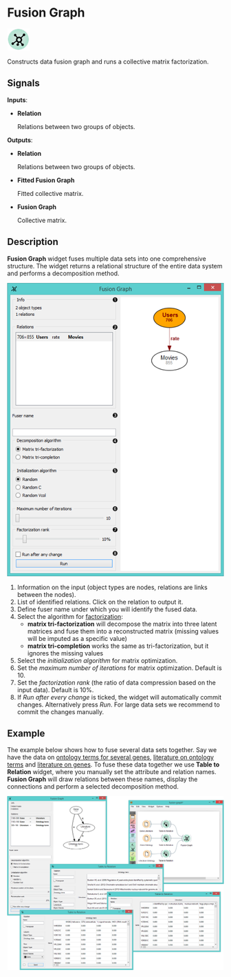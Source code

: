 Fusion Graph
============

![Fusion Graph widget icon](icons/fusion-graph.png)

Constructs data fusion graph and runs a collective matrix factorization.

Signals
-------

**Inputs**:

- **Relation**

  Relations between two groups of objects.  

**Outputs**:

- **Relation**

  Relations between two groups of objects.

- **Fitted Fusion Graph**

  Fitted collective matrix.

- **Fusion Graph**

  Collective matrix.

Description
-----------

**Fusion Graph** widget fuses multiple data sets into one comprehensive structure. The widget
returns a relational structure of the entire data system and performs a decomposition
method.

![Fusion Graph widget](images/FusionGraph1-stamped.png)

1. Information on the input (object types are nodes, relations are links between the nodes).
2. List of identified relations. Click on the relation to output it.
3. Define fuser name under which you will identify the fused data.
4. Select the algorithm for [factorization](https://en.wikipedia.org/wiki/Non-negative_matrix_factorization):
   - **matrix tri-factorization** will decompose the matrix into three latent matrices and fuse them into a 
     reconstructed matrix (missing values will be imputed as a specific value)
   - **matrix tri-completion** works the same as tri-factorization, but it ignores the missing values
5. Select the *initialization algorithm* for matrix optimization.
6. Set the *maximum number of iterations* for matrix optimization. Default is 10.
7. Set the *factorization rank* (the ratio of data compression based on the input data). Default is 10%.
8. If *Run after every change* is ticked, the widget will automatically commit changes. Alternatively press *Run*. 
  For large data sets we recommend to commit the changes manually.

Example
-------

The example below shows how to fuse several data sets together. Say we have the data on
[ontology terms for several genes](data-yeast/gene_annotations.tab), 
[literature on ontology terms](data-yeast/literature_go.tab) and 
[literature on genes](data-yeast/gene_literature.tab).
To fuse these data together we use **Table to Relation** widget, where you manually set
the attribute and relation names. **Fusion Graph** will draw relations between these names,
display the connections and perform a selected decomposition method.

<img src="images/FusionGraph-Example.png" alt="image" width="600">
